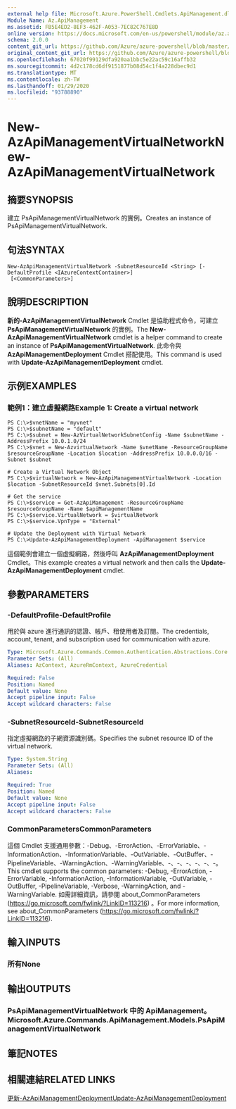 ```yaml
---
external help file: Microsoft.Azure.PowerShell.Cmdlets.ApiManagement.dll-Help.xml
Module Name: Az.ApiManagement
ms.assetid: FB5E4ED2-8EF3-462F-A053-7EC82C767E8D
online version: https://docs.microsoft.com/en-us/powershell/module/az.apimanagement/new-azapimanagementvirtualnetwork
schema: 2.0.0
content_git_url: https://github.com/Azure/azure-powershell/blob/master/src/ApiManagement/ApiManagement/help/New-AzApiManagementVirtualNetwork.md
original_content_git_url: https://github.com/Azure/azure-powershell/blob/master/src/ApiManagement/ApiManagement/help/New-AzApiManagementVirtualNetwork.md
ms.openlocfilehash: 67020f99129dfa920aa1bbc5e22ac59c16affb32
ms.sourcegitcommit: 4d2c178cd6df9151877b08d54c1f4a228dbec9d1
ms.translationtype: MT
ms.contentlocale: zh-TW
ms.lasthandoff: 01/29/2020
ms.locfileid: "93788890"
---
```

# <span data-ttu-id="c804a-101">New-AzApiManagementVirtualNetwork</span><span class="sxs-lookup"><span data-stu-id="c804a-101">New-AzApiManagementVirtualNetwork</span></span>

## <span data-ttu-id="c804a-102">摘要</span><span class="sxs-lookup"><span data-stu-id="c804a-102">SYNOPSIS</span></span>
<span data-ttu-id="c804a-103">建立 PsApiManagementVirtualNetwork 的實例。</span><span class="sxs-lookup"><span data-stu-id="c804a-103">Creates an instance of PsApiManagementVirtualNetwork.</span></span>

## <span data-ttu-id="c804a-104">句法</span><span class="sxs-lookup"><span data-stu-id="c804a-104">SYNTAX</span></span>

```
New-AzApiManagementVirtualNetwork -SubnetResourceId <String> [-DefaultProfile <IAzureContextContainer>]
 [<CommonParameters>]
```

## <span data-ttu-id="c804a-105">說明</span><span class="sxs-lookup"><span data-stu-id="c804a-105">DESCRIPTION</span></span>
<span data-ttu-id="c804a-106">**新的-AzApiManagementVirtualNetwork** Cmdlet 是協助程式命令，可建立 **PsApiManagementVirtualNetwork** 的實例。</span><span class="sxs-lookup"><span data-stu-id="c804a-106">The **New-AzApiManagementVirtualNetwork** cmdlet is a helper command to create an instance of **PsApiManagementVirtualNetwork**.</span></span>
<span data-ttu-id="c804a-107">此命令與 **AzApiManagementDeployment** Cmdlet 搭配使用。</span><span class="sxs-lookup"><span data-stu-id="c804a-107">This command is used with **Update-AzApiManagementDeployment** cmdlet.</span></span>

## <span data-ttu-id="c804a-108">示例</span><span class="sxs-lookup"><span data-stu-id="c804a-108">EXAMPLES</span></span>

### <span data-ttu-id="c804a-109">範例1：建立虛擬網路</span><span class="sxs-lookup"><span data-stu-id="c804a-109">Example 1: Create a virtual network</span></span>
```
PS C:\>$vnetName = "myvnet"
PS C:\>$subnetName = "default"
PS C:\>$subnet = New-AzVirtualNetworkSubnetConfig -Name $subnetName -AddressPrefix 10.0.1.0/24
PS C:\>$vnet = New-AzvirtualNetwork -Name $vnetName -ResourceGroupName $resourceGroupName -Location $location -AddressPrefix 10.0.0.0/16 -Subnet $subnet

# Create a Virtual Network Object
PS C:\>$virtualNetwork = New-AzApiManagementVirtualNetwork -Location $location -SubnetResourceId $vnet.Subnets[0].Id

# Get the service
PS C:\>$service = Get-AzApiManagement -ResourceGroupName $resourceGroupName -Name $apiManagementName    
PS C:\>$service.VirtualNetwork = $virtualNetwork
PS C:\>$service.VpnType = "External"

# Update the Deployment with Virtual Network
PS C:\>Update-AzApiManagementDeployment -ApiManagement $service
```

<span data-ttu-id="c804a-110">這個範例會建立一個虛擬網路，然後呼叫 **AzApiManagementDeployment** Cmdlet。</span><span class="sxs-lookup"><span data-stu-id="c804a-110">This example creates a virtual network and then calls the **Update-AzApiManagementDeployment** cmdlet.</span></span>

## <span data-ttu-id="c804a-111">參數</span><span class="sxs-lookup"><span data-stu-id="c804a-111">PARAMETERS</span></span>

### <span data-ttu-id="c804a-112">-DefaultProfile</span><span class="sxs-lookup"><span data-stu-id="c804a-112">-DefaultProfile</span></span>
<span data-ttu-id="c804a-113">用於與 azure 進行通訊的認證、帳戶、租使用者及訂閱。</span><span class="sxs-lookup"><span data-stu-id="c804a-113">The credentials, account, tenant, and subscription used for communication with azure.</span></span>

```yaml
Type: Microsoft.Azure.Commands.Common.Authentication.Abstractions.Core.IAzureContextContainer
Parameter Sets: (All)
Aliases: AzContext, AzureRmContext, AzureCredential

Required: False
Position: Named
Default value: None
Accept pipeline input: False
Accept wildcard characters: False
```

### <span data-ttu-id="c804a-114">-SubnetResourceId</span><span class="sxs-lookup"><span data-stu-id="c804a-114">-SubnetResourceId</span></span>
<span data-ttu-id="c804a-115">指定虛擬網路的子網資源識別碼。</span><span class="sxs-lookup"><span data-stu-id="c804a-115">Specifies the subnet resource ID of the virtual network.</span></span>

```yaml
Type: System.String
Parameter Sets: (All)
Aliases:

Required: True
Position: Named
Default value: None
Accept pipeline input: False
Accept wildcard characters: False
```

### <span data-ttu-id="c804a-116">CommonParameters</span><span class="sxs-lookup"><span data-stu-id="c804a-116">CommonParameters</span></span>
<span data-ttu-id="c804a-117">這個 Cmdlet 支援通用參數：-Debug、-ErrorAction、-ErrorVariable、-InformationAction、-InformationVariable、-OutVariable、-OutBuffer、-PipelineVariable、-WarningAction、-WarningVariable、-、-、-、-、-、-。</span><span class="sxs-lookup"><span data-stu-id="c804a-117">This cmdlet supports the common parameters: -Debug, -ErrorAction, -ErrorVariable, -InformationAction, -InformationVariable, -OutVariable, -OutBuffer, -PipelineVariable, -Verbose, -WarningAction, and -WarningVariable.</span></span> <span data-ttu-id="c804a-118">如需詳細資訊，請參閱 about_CommonParameters (https://go.microsoft.com/fwlink/?LinkID=113216) 。</span><span class="sxs-lookup"><span data-stu-id="c804a-118">For more information, see about_CommonParameters (https://go.microsoft.com/fwlink/?LinkID=113216).</span></span>

## <span data-ttu-id="c804a-119">輸入</span><span class="sxs-lookup"><span data-stu-id="c804a-119">INPUTS</span></span>

### <span data-ttu-id="c804a-120">所有</span><span class="sxs-lookup"><span data-stu-id="c804a-120">None</span></span>

## <span data-ttu-id="c804a-121">輸出</span><span class="sxs-lookup"><span data-stu-id="c804a-121">OUTPUTS</span></span>

### <span data-ttu-id="c804a-122">PsApiManagementVirtualNetwork 中的 ApiManagement。</span><span class="sxs-lookup"><span data-stu-id="c804a-122">Microsoft.Azure.Commands.ApiManagement.Models.PsApiManagementVirtualNetwork</span></span>

## <span data-ttu-id="c804a-123">筆記</span><span class="sxs-lookup"><span data-stu-id="c804a-123">NOTES</span></span>

## <span data-ttu-id="c804a-124">相關連結</span><span class="sxs-lookup"><span data-stu-id="c804a-124">RELATED LINKS</span></span>

[<span data-ttu-id="c804a-125">更新-AzApiManagementDeployment</span><span class="sxs-lookup"><span data-stu-id="c804a-125">Update-AzApiManagementDeployment</span></span>](./Update-AzApiManagementDeployment.md)

